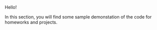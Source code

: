 Hello!     


In this section, you will find some sample demonstation of the code for homeworks and projects. 